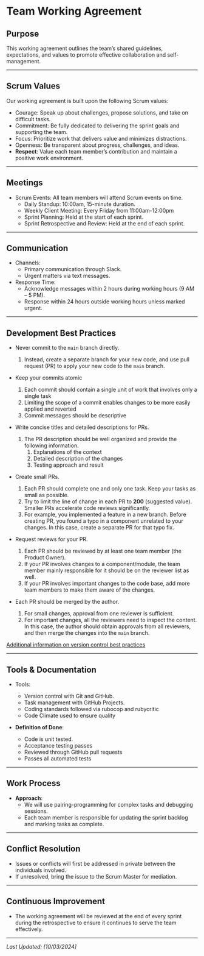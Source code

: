 # Team Working Agreement

## Purpose
This working agreement outlines the team’s shared guidelines, expectations, and values to promote effective collaboration and self-management.

---

## Scrum Values
Our working agreement is built upon the following Scrum values:
- Courage: Speak up about challenges, propose solutions, and take on difficult tasks.
- Commitment: Be fully dedicated to delivering the sprint goals and supporting the team.
- Focus: Prioritize work that delivers value and minimizes distractions.
- Openness: Be transparent about progress, challenges, and ideas.
- **Respect**: Value each team member’s contribution and maintain a positive work environment.

---

## Meetings
- Scrum Events: All team members will attend Scrum events on time.
  - Daily Standup: 10:00am, 15-minute duration.
  - Weekly Client Meeting: Every Friday from 11:00am-12:00pm
  - Sprint Planning: Held at the start of each sprint.
  - Sprint Retrospective and Review: Held at the end of each sprint.
  
---

## Communication
- Channels: 
  - Primary communication through Slack.
  - Urgent matters via text messages.
- Response Time:
  - Acknowledge messages within 2 hours during working hours (9 AM – 5 PM).
  - Response within 24 hours outside working hours unless marked urgent.

---

## Development Best Practices

- Never commit to the `main` branch directly.

   1. Instead, create a separate branch for your new code, and use pull request (PR) to apply your
      new code to the `main` branch.

- Keep your commits atomic
   1. Each commit should contain a single unit of work that involves only a single task
   2. Limiting the scope of a commit enables changes to be more easily applied and reverted
   3. Commit messages should be descriptive

- Write concise titles and detailed descriptions for PRs.

   1. The PR description should be well organized and provide the following information.
      1. Explanations of the context
      2. Detailed description of the changes
      3. Testing approach and result

- Create small PRs.

   1. Each PR should complete one and only one task. Keep your tasks as small as possible.
   2. Try to limit the line of change in each PR to **200** (suggested value). Smaller PRs
      accelerate code reviews significantly.
   3. For example, you implemented a feature in a new branch. Before creating PR, you found a typo
      in a component unrelated to your changes. In this case, create a separate PR for that typo fix.

- Request reviews for your PR.

   1. Each PR should be reviewed by at least one team member (the Product Owner).
   2. If your PR involves changes to a component/module, the team member mainly responsible
      for it should be on the reviewer list as well.
   3. If your PR involves important changes to the code base, add more team members to make them
      aware of the changes.

- Each PR should be merged by the author.
   1. For small changes, approval from one reviewer is sufficient.
   2. For important changes, all the reviewers need to inspect the content. In this case, the author
      should obtain approvals from all reviewers, and then merge the changes into the `main` branch.

[Additional information on version control best practices](https://about.gitlab.com/topics/version-control/version-control-best-practices/#write-descriptive-commit-messages)

---

## Tools & Documentation
- Tools: 
  - Version control with Git and GitHub.
  - Task management with GitHub Projects.
  - Coding standards followed via rubocop and rubycritic
  - Code Climate used to ensure quality
  
- **Definition of Done**: 
  - Code is unit tested.
  - Acceptance testing passes
  - Reviewed through GitHub pull requests
  - Passes all automated tests
  
---

## Work Process
- **Approach**: 
  - We will use pairing-programming for complex tasks and debugging sessions.
  - Each team member is responsible for updating the sprint backlog and marking tasks as complete.
  
---

## Conflict Resolution
- Issues or conflicts will first be addressed in private between the individuals involved.
- If unresolved, bring the issue to the Scrum Master for mediation.

---

## Continuous Improvement
- The working agreement will be reviewed at the end of every sprint during the retrospective to ensure it continues to serve the team effectively.

---

_Last Updated: [10/03/2024]_
